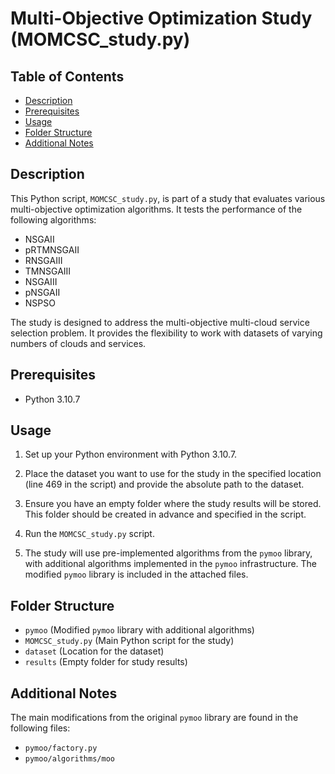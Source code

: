 # Multi-Objective Optimization Study (MOMCSC_study.py)

## Table of Contents
- [Description](#description)
- [Prerequisites](#prerequisites)
- [Usage](#usage)
- [Folder Structure](#folder-structure)
- [Additional Notes](#additional-notes)

## Description
This Python script, `MOMCSC_study.py`, is part of a study that evaluates various multi-objective optimization algorithms. It tests the performance of the following algorithms:
- NSGAII
- pRTMNSGAII
- RNSGAIII
- TMNSGAIII
- NSGAIII
- pNSGAII
- NSPSO

The study is designed to address the multi-objective multi-cloud service selection problem. It provides the flexibility to work with datasets of varying numbers of clouds and services.

## Prerequisites
- Python 3.10.7

## Usage
1. Set up your Python environment with Python 3.10.7.

2. Place the dataset you want to use for the study in the specified location (line 469 in the script) and provide the absolute path to the dataset.

3. Ensure you have an empty folder where the study results will be stored. This folder should be created in advance and specified in the script.

4. Run the `MOMCSC_study.py` script.

5. The study will use pre-implemented algorithms from the `pymoo` library, with additional algorithms implemented in the `pymoo` infrastructure. The modified `pymoo` library is included in the attached files.

## Folder Structure
- `pymoo` (Modified `pymoo` library with additional algorithms)
- `MOMCSC_study.py` (Main Python script for the study)
- `dataset` (Location for the dataset)
- `results` (Empty folder for study results)

## Additional Notes
The main modifications from the original `pymoo` library are found in the following files:
- `pymoo/factory.py`
- `pymoo/algorithms/moo`

